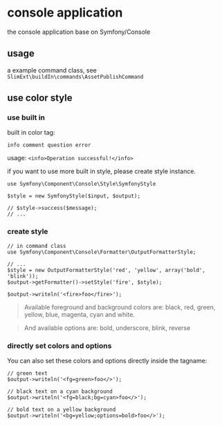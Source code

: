 # console application

the console application base on Symfony/Console

## usage

a example command class, see `SlimExt\buildIn\commands\AssetPublishCommand`

## use color style

### use built in

built in color tag:

```
info comment question error
```
 
usage: `<info>Operation successful!</info>`

if you want to use more built in style, please create style instance.

```
use Symfony\Component\Console\Style\SymfonyStyle

$style = new SymfonyStyle($input, $output);

// $style->success($message);
// ...
```

### create style

```
// in command class
use Symfony\Component\Console\Formatter\OutputFormatterStyle;

// ...
$style = new OutputFormatterStyle('red', 'yellow', array('bold', 'blink'));
$output->getFormatter()->setStyle('fire', $style);

$output->writeln('<fire>foo</fire>');
```

> Available foreground and background colors are: black, red, green, yellow, blue, magenta, cyan and white.

> And available options are: bold, underscore, blink, reverse

### directly set colors and options 
    
You can also set these colors and options directly inside the tagname:    
    
    // green text
    $output->writeln('<fg=green>foo</>');
    
    // black text on a cyan background
    $output->writeln('<fg=black;bg=cyan>foo</>');
    
    // bold text on a yellow background
    $output->writeln('<bg=yellow;options=bold>foo</>');
